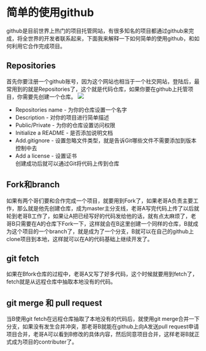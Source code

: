 # 简单的使用github  

github是目前世界上热门的项目托管网站，有很多知名的项目都通过github来完成，将全世界的开发者联系起来，下面我来解释一下如何简单的使用github，和如何利用它合作完成项目。    
## Repositories

首先你要注册一个github账号，因为这个网站也相当于一个社交网站，登陆后，最常用到的就是Repositories了，这个就是代码仓库，如果你要在github上托管项目，你需要先创建一个仓库。
![](http://p1.bpimg.com/567571/dcd1e9809270ce07.png)
* Repositories name - 为你的仓库设置一个名字
* Description - 对你的项目进行简单描述   
* Public/Private - 为你的仓库设置访问权限  
* Initialize a README -  是否添加说明文档  
* Add.gitignore - 设置忽略文件类型，就是告诉Git哪些文件不需要添加到版本控制中去  
* Add a license - 设置证书   
创建成功后就可以通过Git将代码上传到仓库   


## Fork和branch  
如果有两个哥们要和合作完成一个项目，就要用到Fork了，如果老哥A负责主要工作，那么就是他先创建仓库，成为master主分支线，老哥A写完代码上传了以后就轮到老哥B工作了，如果让A把已经写好的代码发给他的话，就有点太麻烦了，老哥B只需要在A的仓库下Fork一下，这样就会在B这里创建一个同样的仓库，B就成为这个项目的一个branch了，就是成为了一个分支，B就可以在自己的github上clone项目到本地，这样就可以在A的代码基础上继续开发了。


## git fetch  
如果在Bfork仓库的过程中，老哥A又写了好多代码，这个时候就要用到fetch了，fetch就是从远程仓库中抽取本地没有的代码。


## git merge 和 pull request   
当B使用git fetch在远程仓库抽取了本地没有的代码后，就使用git merge合并一下分支，如果没有发生合并冲突，那老哥B就能在github上向A发送pull request申请项目合并，老哥A可以看到B修改的具体内容，然后同意项目合并，这样老哥B就正式成为项目的contributer了。  
